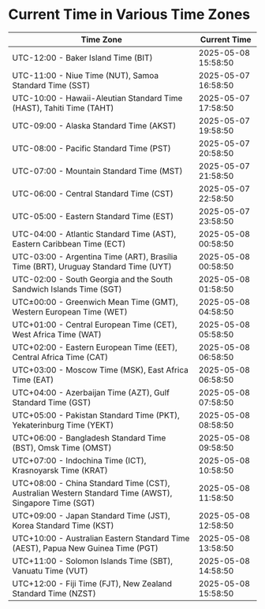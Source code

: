 # Current Time in Various Time Zones

| Time Zone | Current Time |
|-----------|--------------|
| UTC-12:00 - Baker Island Time (BIT) | 2025-05-08 15:58:50 |
| UTC-11:00 - Niue Time (NUT), Samoa Standard Time (SST) | 2025-05-07 16:58:50 |
| UTC-10:00 - Hawaii-Aleutian Standard Time (HAST), Tahiti Time (TAHT) | 2025-05-07 17:58:50 |
| UTC-09:00 - Alaska Standard Time (AKST) | 2025-05-07 19:58:50 |
| UTC-08:00 - Pacific Standard Time (PST) | 2025-05-07 20:58:50 |
| UTC-07:00 - Mountain Standard Time (MST) | 2025-05-07 21:58:50 |
| UTC-06:00 - Central Standard Time (CST) | 2025-05-07 22:58:50 |
| UTC-05:00 - Eastern Standard Time (EST) | 2025-05-07 23:58:50 |
| UTC-04:00 - Atlantic Standard Time (AST), Eastern Caribbean Time (ECT) | 2025-05-08 00:58:50 |
| UTC-03:00 - Argentina Time (ART), Brasília Time (BRT), Uruguay Standard Time (UYT) | 2025-05-08 00:58:50 |
| UTC-02:00 - South Georgia and the South Sandwich Islands Time (SGT) | 2025-05-08 01:58:50 |
| UTC±00:00 - Greenwich Mean Time (GMT), Western European Time (WET) | 2025-05-08 04:58:50 |
| UTC+01:00 - Central European Time (CET), West Africa Time (WAT) | 2025-05-08 05:58:50 |
| UTC+02:00 - Eastern European Time (EET), Central Africa Time (CAT) | 2025-05-08 06:58:50 |
| UTC+03:00 - Moscow Time (MSK), East Africa Time (EAT) | 2025-05-08 06:58:50 |
| UTC+04:00 - Azerbaijan Time (AZT), Gulf Standard Time (GST) | 2025-05-08 07:58:50 |
| UTC+05:00 - Pakistan Standard Time (PKT), Yekaterinburg Time (YEKT) | 2025-05-08 08:58:50 |
| UTC+06:00 - Bangladesh Standard Time (BST), Omsk Time (OMST) | 2025-05-08 09:58:50 |
| UTC+07:00 - Indochina Time (ICT), Krasnoyarsk Time (KRAT) | 2025-05-08 10:58:50 |
| UTC+08:00 - China Standard Time (CST), Australian Western Standard Time (AWST), Singapore Time (SGT) | 2025-05-08 11:58:50 |
| UTC+09:00 - Japan Standard Time (JST), Korea Standard Time (KST) | 2025-05-08 12:58:50 |
| UTC+10:00 - Australian Eastern Standard Time (AEST), Papua New Guinea Time (PGT) | 2025-05-08 13:58:50 |
| UTC+11:00 - Solomon Islands Time (SBT), Vanuatu Time (VUT) | 2025-05-08 14:58:50 |
| UTC+12:00 - Fiji Time (FJT), New Zealand Standard Time (NZST) | 2025-05-08 15:58:50 |
